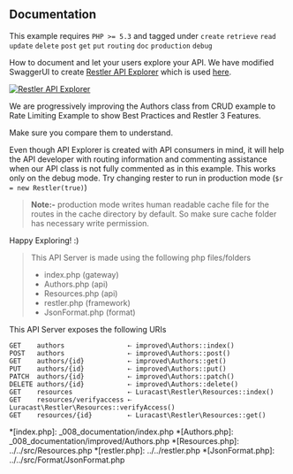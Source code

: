 ## Documentation 

 This example requires `PHP >= 5.3` and tagged under `create` `retrieve` `read` `update` `delete` `post` `get` `put` `routing` `doc` `production` `debug`


How to document and let your users explore your API.
We have modified SwaggerUI to create 
[Restler API Explorer](https://github.com/Luracast/Restler-API-Explorer)
which is used [here](explorer/index.html#!/authors-v1).

[![Restler API Explorer](../resources/explorer1.png)](explorer/index.html#!/authors-v1)

We are progressively improving the Authors class from CRUD example 
to Rate Limiting Example to show Best Practices and Restler 3 Features.

Make sure you compare them to understand.

Even though API Explorer is created with API consumers in mind, it will help the
API developer with routing information and commenting assistance when  our API
class is not fully commented as in this example. This works only on the debug
mode. Try changing rester to run in production mode (`$r = new Restler(true)`)

> **Note:-** production mode writes human readable cache file for the routes in
> the cache directory by default. So make sure cache folder has necessary
> write permission.

Happy Exploring! :)

> This API Server is made using the following php files/folders
> 
> * index.php      (gateway)
> * Authors.php      (api)
> * Resources.php      (api)
> * restler.php      (framework)
> * JsonFormat.php      (format)

This API Server exposes the following URIs

    GET    authors                ⇠ improved\Authors::index()
    POST   authors                ⇠ improved\Authors::post()
    GET    authors/{id}           ⇠ improved\Authors::get()
    PUT    authors/{id}           ⇠ improved\Authors::put()
    PATCH  authors/{id}           ⇠ improved\Authors::patch()
    DELETE authors/{id}           ⇠ improved\Authors::delete()
    GET    resources              ⇠ Luracast\Restler\Resources::index()
    GET    resources/verifyaccess ⇠ Luracast\Restler\Resources::verifyAccess()
    GET    resources/{id}         ⇠ Luracast\Restler\Resources::get()








*[index.php]: _008_documentation/index.php
*[Authors.php]: _008_documentation/improved/Authors.php
*[Resources.php]: ../../src/Resources.php
*[restler.php]: ../../restler.php
*[JsonFormat.php]: ../../src/Format/JsonFormat.php

